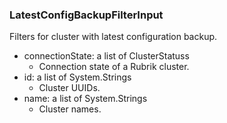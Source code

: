 ### LatestConfigBackupFilterInput
Filters for cluster with latest configuration backup.

- connectionState: a list of ClusterStatuss
  - Connection state of a Rubrik cluster.
- id: a list of System.Strings
  - Cluster UUIDs.
- name: a list of System.Strings
  - Cluster names.
